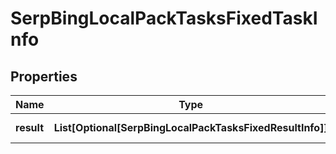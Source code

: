 # SerpBingLocalPackTasksFixedTaskInfo


## Properties

| Name | Type | Description | Notes |
|------------ | ------------- | ------------- | -------------|
**result** | **List[Optional[SerpBingLocalPackTasksFixedResultInfo]]** | array of results |[optional]|